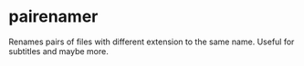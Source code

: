 pairenamer
==========

Renames pairs of files with different extension to the same name. Useful for subtitles and maybe more.

